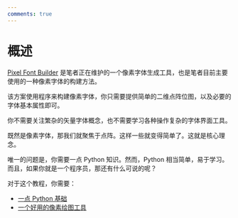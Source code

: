 ```yaml
---
comments: true
---
```


# 概述

[Pixel Font Builder](https://github.com/TakWolf/pixel-font-builder) 是笔者正在维护的一个像素字体生成工具，也是笔者目前主要使用的一种像素字体的构建方法。

该方案使用程序来构建像素字体，你只需要提供简单的二维点阵位图，以及必要的字体基本属性即可。

你不需要关注繁杂的矢量字体概念，也不需要学习各种操作复杂的字体界面工具。

既然是像素字体，那我们就聚焦于点阵。这样一些就变得简单了。这就是核心理念。

唯一的问题是，你需要一点 Python 知识。然而，Python 相当简单，易于学习。而且，如果你就是一个程序员，那还有什么可说的呢？

对于这个教程，你需要：

- [一点 Python 基础](../../setup/python/index.md)
- [一个好用的像素绘图工具](../../setup/aseprite.md)
